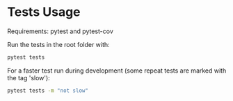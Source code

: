 # Tests Usage

Requirements: pytest and pytest-cov

Run the tests in the root folder with:

```bash
pytest tests
```

For a faster test run during development (some repeat tests are marked with the tag 'slow'):
```bash
pytest tests -m "not slow"
```
